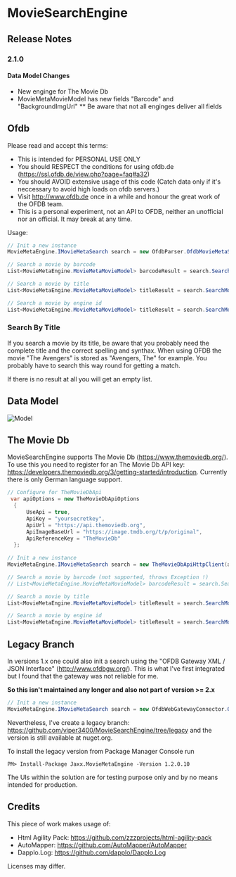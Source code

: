 # MovieSearchEngine

## Release Notes

### 2.1.0
#### Data Model Changes
* New enginge for The Movie Db
* MovieMetaMovieModel has new fields "Barcode" and "BackgroundImgUrl"
** Be aware that not all enginges deliver all fields

## Ofdb

Please read and accept this terms:

* This is intended for PERSONAL USE ONLY
* You should RESPECT the conditions for using ofdb.de (https://ssl.ofdb.de/view.php?page=faq#a32)
* You should AVOID extensive usage of this code (Catch data only if it's neccessary to avoid high loads on ofdb servers.)
* Visit http://www.ofdb.de once in a while and honour the great work of the OFDB team.
* This is a personal experiment, not an API to OFDB, neither an unofficial nor an official. It may break at any time.

Usage:

```csharp
// Init a new instance
MovieMetaEngine.IMovieMetaSearch search = new OfdbParser.OfdbMovieMetaSearch();

// Search a movie by barcode
List<MovieMetaEngine.MovieMetaMovieModel> barcodeResult = search.SearchMovieByBarcode("EANBarcode");

// Search a movie by title
List<MovieMetaEngine.MovieMetaMovieModel> titleResult = search.SearchMovieByTitle("MovieTitle");

// Search a movie by engine id
List<MovieMetaEngine.MovieMetaMovieModel> titleResult = search.SearchMovieByEngineId("EngineId");
```
### Search By Title

If you search a movie by its title, be aware that you probably need the complete title and the correct spelling and synthax.
When using OFDB the movie "The Avengers" is stored as "Avengers, The" for example. 
You probably have to search this way round for getting a match.

If there is no result at all you will get an empty list.

## Data Model

![Model](https://github.com/viper3400/MovieSearchEngine/blob/master/ClassDiagram.png "Model")

## The Movie Db
MovieSearchEngine supports The Movie Db (https://www.themoviedb.org/). To use this you need to register for an The Movie Db API key: https://developers.themoviedb.org/3/getting-started/introduction. Currently there is only German language support.

```csharp
// Configure for TheMovieDbApi
 var apiOptions = new TheMovieDbApiOptions
  {
      UseApi = true,
      ApiKey = "yoursecretkey",
      ApiUrl = "https://api.themoviedb.org",
      ApiImageBaseUrl = "https://image.tmdb.org/t/p/original",
      ApiReferenceKey = "TheMovieDb"
  };
            
// Init a new instance
MovieMetaEngine.IMovieMetaSearch search = new TheMovieDbApiHttpClient(apiOptions);

// Search a movie by barcode (not supported, throws Exception !)
// List<MovieMetaEngine.MovieMetaMovieModel> barcodeResult = search.SearchMovieByBarcode("EANBarcode");

// Search a movie by title
List<MovieMetaEngine.MovieMetaMovieModel> titleResult = search.SearchMovieByTitle("MovieTitle");

// Search a movie by engine id
List<MovieMetaEngine.MovieMetaMovieModel> titleResult = search.SearchMovieByEngineId("EngineId");
```

## Legacy Branch

In versions 1.x one could also init a search using the "OFDB Gateway XML / JSON Interface" (http://www.ofdbgw.org/). 
This is what I've first integrated but I found that the gateway was not reliable for me.

**So this isn't maintained any longer and also not part of version >= 2.x**

```csharp
// Init a new instance
MovieMetaEngine.IMovieMetaSearch search = new OfdbWebGatewayConnector.OfdbWgMovieMetaSearch();
```

Nevertheless, I've create a legacy branch: https://github.com/viper3400/MovieSearchEngine/tree/legacy and the version is still available at nuget.org.

To install the legacy version from Package Manager Console run 

```
PM> Install-Package Jaxx.MovieMetaEngine -Version 1.2.0.10
```

The UIs within the solution are for testing purpose only and by no means intended for production.

## Credits

This piece of work makes usage of:
* Html Agility Pack: https://github.com/zzzprojects/html-agility-pack
* AutoMapper: https://github.com/AutoMapper/AutoMapper
* Dapplo.Log: https://github.com/dapplo/Dapplo.Log

Licenses may differ.
